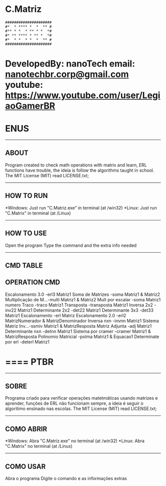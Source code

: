# C.Matriz
```
#####################
#*  * **** *  *  ** #
#** * *  * ** * *  *#
#* ** **** * ** *  *#
#*  * *  * *  *  ** #
#####################
```
DevelopedBy: nanoTech
email: nanotechbr.corp@gmail.com
youtube: https://www.youtube.com/user/LegiaoGamerBR
====
ENUS
====
-------------------------------------------------------
ABOUT
-------------------------------------------------------
Program created to check math operations with matrix and learn, ERL functions have trouble, the ideia is follow the algorithms taught in school.
The MIT License (MIT) read LICENSE.txt;	

-------------------------------------------------------
HOW TO RUN
-------------------------------------------------------
*Windows: Just run "C.Matriz.exe" in terminal (at /win32)
*Linux: Just run "C.Matrix" in terminal (at /Linux)

-------------------------------------------------------
HOW TO USE
-------------------------------------------------------
Open the program
Type the command and the extra info needed

-------------------------------------------------------
CMD TABLE
-------------------------------------------------------
OPERATION             CMD
-------------------------------
Escalonamento 3.0    -erl3 Matriz1
Soma de Matrizes     -soma Matriz1 & Matriz2
Multiplicação de M...-multi Matriz1 & Matriz2
Mult por escalar     -soma Matriz1 numero
Traco                -traco Matriz1
Transposta           -transposta Matriz1
Inversa 2x2          -inv22 Matriz1
Determinante 2x2     -det22 Matriz1
Determinante 3x3     -det33 Matriz1
Escalonamento        -erl Matriz
Escalonamento 2.0    -erl2 MatrizNumerador & MatrizDenominador
Inversa nxn          -invnn Matriz1
Sistema Matriz Inv...-ssmiv Matriz1 & MatrizResposta
Matriz Adjunta       -adj Matriz1
Determinante nxn     -detnn Matriz1
Sistema por cramer   -cramer Matriz1 & MatrizResposta
Polinomio Matricial  -polma Matriz1 & Equacao1
Determinate por erl  -deterl Matriz1

====
PTBR
====
-------------------------------------------------------
SOBRE
-------------------------------------------------------
Programa criado para verificar operações matetmáticas usando matrizes e aprender, funções de ERL não funcionam sempre, a ideia é seguir o algoritimo ensinado nas escolas.
The MIT License (MIT) read LICENSE.txt;	


-------------------------------------------------------
COMO ABRIR
-------------------------------------------------------
*Windows: Abra "C.Matriz.exe" no terminal (at /win32)
*Linux: Abra "C.Matrix" no terminal (at /Linux)

-------------------------------------------------------
COMO USAR
-------------------------------------------------------
Abra o programa
Digite o comando e as informações extras
